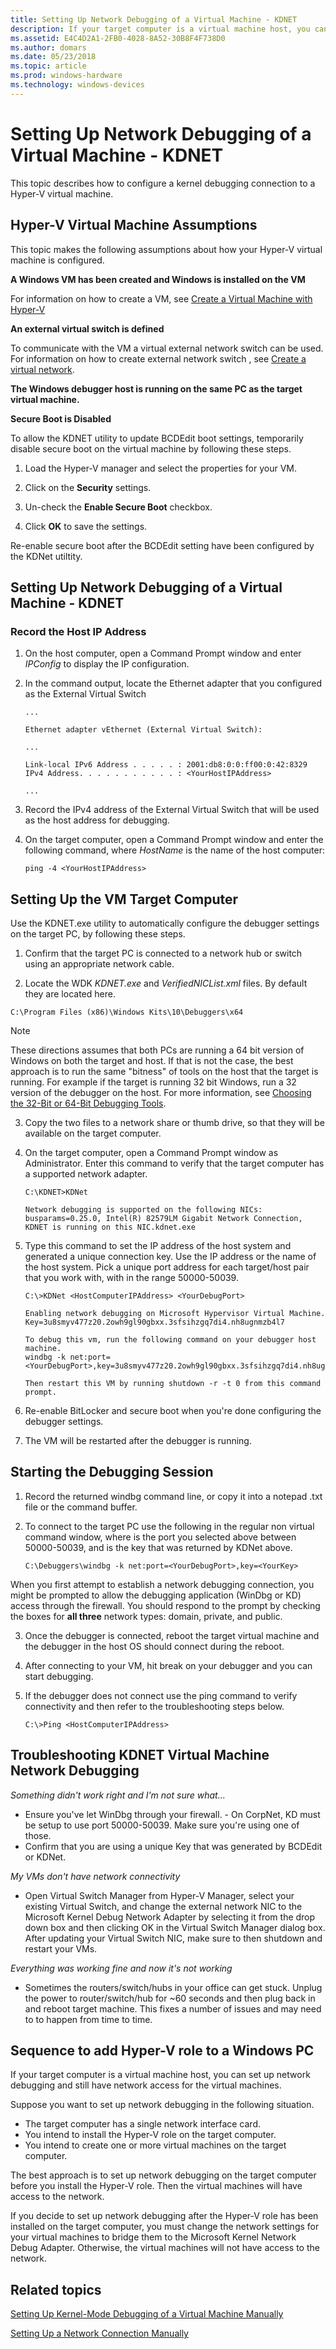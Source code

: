 ```yaml
---
title: Setting Up Network Debugging of a Virtual Machine - KDNET
description: If your target computer is a virtual machine host, you can set up network debugging and still have network access for the virtual machines.
ms.assetid: E4C4D2A1-2FB0-4028-8A52-30B8F4F738D0
ms.author: domars
ms.date: 05/23/2018
ms.topic: article
ms.prod: windows-hardware
ms.technology: windows-devices
---
```


# Setting Up Network Debugging of a Virtual Machine - KDNET

This topic describes how to configure a kernel debugging connection to a Hyper-V virtual machine.


## Hyper-V Virtual Machine Assumptions

This topic makes the following assumptions about how your Hyper-V virtual machine is configured.

**A Windows VM has been created and Windows is installed on the VM**

For information on how to create a VM, see [Create a Virtual Machine with Hyper-V](https://docs.microsoft.com/en-us/virtualization/hyper-v-on-windows/quick-start/quick-create-virtual-machine)


**An external virtual switch is defined** 

To communicate with the VM a virtual external network switch can be used. For information on how to create external network switch , see [Create a virtual network](https://docs.microsoft.com/virtualization/hyper-v-on-windows/quick-start/connect-to-network).

**The Windows debugger host is running on the same PC as the target virtual machine.**


**Secure Boot is Disabled**

To allow the KDNET utility to update BCDEdit boot settings, temporarily disable secure boot on the virtual machine by following these steps.

1. Load the Hyper-V manager and select the properties for your VM.

2. Click on the **Security** settings.

3. Un-check the **Enable Secure Boot** checkbox.

4. Click **OK** to save the settings.

Re-enable secure boot after the BCDEdit setting have been configured by the KDNet utiltity.



## Setting Up Network Debugging of a Virtual Machine - KDNET


### Record the Host IP Address

1. On the host computer, open a Command Prompt window and enter *IPConfig* to display the IP configuration. 

2. In the command output, locate the Ethernet adapter that you configured as the External Virtual Switch

    ```
    ...

    Ethernet adapter vEthernet (External Virtual Switch):

    ...

    Link-local IPv6 Address . . . . . : 2001:db8:0:0:ff00:0:42:8329
    IPv4 Address. . . . . . . . . . . : <YourHostIPAddress>

    ...

    ```
3. Record the IPv4 address of the External Virtual Switch that will be used as the host address for debugging.

4. On the target computer, open a Command Prompt window and enter the following command, where *HostName* is the name of the host computer:

    ```
    ping -4 <YourHostIPAddress>
    ```

## <span id="Setting_Up_the_Target_Computer"></span><span id="setting_up_the_target_computer"></span><span id="SETTING_UP_THE_TARGET_COMPUTER"></span>Setting Up the VM Target Computer

Use the KDNET.exe utility to automatically configure the  debugger settings on the target PC,  by following these steps.

1.  Confirm that the target PC is connected to a network hub or switch using an appropriate network cable. 

2. Locate the WDK *KDNET.exe* and *VerifiedNICList.xml* files. By default they are located here.

```
C:\Program Files (x86)\Windows Kits\10\Debuggers\x64
```

> [!NOTE]
> These directions assumes that both PCs are running a 64 bit version of Windows on both the target and host. 
> If that is not the case, the best approach is to run the same "bitness" of tools on the host that the target is running. 
For example if the target is running 32 bit Windows, run a 32 version of the debugger on the host. 
> For more information, see [Choosing the 32-Bit or 64-Bit Debugging Tools](choosing-a-32-bit-or-64-bit-debugger-package.md).
> 

3. Copy the two files to a network share or thumb drive, so that they will be available on the target computer.


4. On the target computer, open a Command Prompt window as Administrator. Enter this command to verify that the target computer has a supported network adapter.

    ```
    C:\KDNET>KDNet

    Network debugging is supported on the following NICs:
    busparams=0.25.0, Intel(R) 82579LM Gigabit Network Connection, KDNET is running on this NIC.kdnet.exe
    ```

5. Type this command to set the IP address of the host system and generated a unique connection key. Use the IP address or the name of the host system. Pick a unique port address for each target/host pair that you work with, with in the range 50000-50039.

    ```
    C:\>KDNet <HostComputerIPAddress> <YourDebugPort> 

    Enabling network debugging on Microsoft Hypervisor Virtual Machine.
    Key=3u8smyv477z20.2owh9gl90gbxx.3sfsihzgq7di4.nh8ugnmzb4l7

    To debug this vm, run the following command on your debugger host machine.
    windbg -k net:port=<YourDebugPort>,key=3u8smyv477z20.2owh9gl90gbxx.3sfsihzgq7di4.nh8ugnmzb4l7

    Then restart this VM by running shutdown -r -t 0 from this command prompt.
    ```

6. Re-enable BitLocker and secure boot when you're done configuring the debugger settings.


7. The VM will be restarted after the debugger is running.


## <span id="Starting_the_Debugging_Session"></span><span id="starting_the_debugging_session"></span><span id="STARTING_THE_DEBUGGING_SESSION"></span>Starting the Debugging Session


1. Record the returned windbg command line, or copy it into a notepad .txt file or the command buffer.

2. To connect to the target PC use the following in the regular non virtual command window, where <YourPort> is the port you selected above between 50000-50039, and <YourKey> is the key that was returned by KDNet above.

    ```
    C:\Debuggers\windbg -k net:port=<YourDebugPort>,key=<YourKey> 
    ```

When you first attempt to establish a network debugging connection, you might be prompted to allow the debugging application (WinDbg or KD) access through the firewall. You should respond to the prompt by checking the boxes for **all three** network types: domain, private, and public. 

3. Once the debugger is connected, reboot the target virtual machine and the debugger in the host OS should connect during the reboot. 

4. After connecting to your VM, hit break on your debugger and you can start debugging. 

5. If the debugger does not connect use the ping command to verify connectivity and then refer to the troubleshooting steps below. 

    ```
    C:\>Ping <HostComputerIPAddress> 
    ```



## Troubleshooting KDNET Virtual Machine Network Debugging 


*Something didn't work right and I'm not sure what...* 

- Ensure you've let WinDbg through your firewall. - On CorpNet, KD must be setup to use port 50000-50039. Make sure you're using one of those.
- Confirm that you are using a unique Key that was generated by BCDEdit or KDNet.

*My VMs don't have network connectivity*  

- Open Virtual Switch Manager from Hyper-V Manager, select your existing Virtual Switch, and change the external network NIC to the Microsoft Kernel Debug Network Adapter by selecting it from the drop down box and then clicking OK in the Virtual Switch Manager dialog box.  After updating your Virtual Switch NIC, make sure to then shutdown and restart your VMs. 

*Everything was working fine and now it's not working* 
- Sometimes the routers/switch/hubs in your office can get stuck. Unplug the power to router/switch/hub for ~60 seconds and then plug back in and reboot target machine. This fixes a number of issues and may need to to happen from time to time. 



## Sequence to add Hyper-V role to a Windows PC

If your target computer is a virtual machine host, you can set up network debugging and still have network access for the virtual machines.

Suppose you want to set up network debugging in the following situation.

-   The target computer has a single network interface card.
-   You intend to install the Hyper-V role on the target computer.
-   You intend to create one or more virtual machines on the target computer.

The best approach is to set up network debugging on the target computer before you install the Hyper-V role. Then the virtual machines will have access to the network.

If you decide to set up network debugging after the Hyper-V role has been installed on the target computer, you must change the network settings for your virtual machines to bridge them to the Microsoft Kernel Network Debug Adapter. Otherwise, the virtual machines will not have access to the network.


## <span id="related_topics"></span>Related topics

[Setting Up Kernel-Mode Debugging of a Virtual Machine Manually](attaching-to-a-virtual-machine--kernel-mode-.md)

[Setting Up a Network Connection Manually](setting-up-a-network-debugging-connection.md)

 

 






